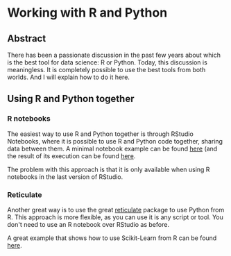 # Working with R and Python

## Abstract
There has been a passionate discussion in the past few years about which is the best tool for data science: R or Python. Today, this discussion is meaningless. It is completely possible to use the best tools from both worlds. And I will explain how to do it here.

## Using R and Python together

### R notebooks
The easiest way to use R and Python together is through RStudio Notebooks, where it is possible to use R and Python code together, sharing data between them. A minimal notebook example can be found [here](r_and_python.Rmd) (and the result of its execution can be found [here]().

The problem with this approach is that it is only available when using R notebooks in the last version of RStudio.

### Reticulate
Another great way is to use the great [reticulate](https://github.com/rstudio/reticulate) package to use Python from R. This approach is more flexible, as you can use it is any script or tool. You don't need to use an R notebook over RStudio as before. 

A great example that shows how to use Scikit-Learn from R can be found [here](R_Scikit_Learn).
